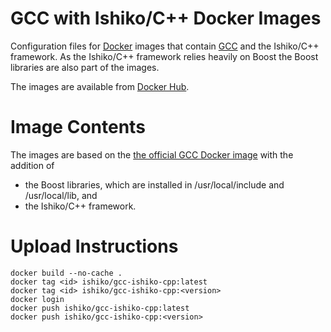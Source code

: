 # GCC with Ishiko/C++ Docker Images

Configuration files for [Docker](https://www.docker.com/) images that contain [GCC](https://gcc.gnu.org/) and
the Ishiko/C++ framework. As the Ishiko/C++ framework relies heavily on Boost the Boost libraries are also
part of the images.

The images are available from [Docker Hub](https://hub.docker.com/r/ishiko/gcc-ishiko-cpp).

# Image Contents

The images are based on the [the official GCC Docker image](https://hub.docker.com/_/gcc) with the addition of
- the Boost libraries, which are installed in /usr/local/include and /usr/local/lib, and
- the Ishiko/C++ framework.

# Upload Instructions

```
docker build --no-cache .
docker tag <id> ishiko/gcc-ishiko-cpp:latest
docker tag <id> ishiko/gcc-ishiko-cpp:<version>
docker login
docker push ishiko/gcc-ishiko-cpp:latest
docker push ishiko/gcc-ishiko-cpp:<version>
```
